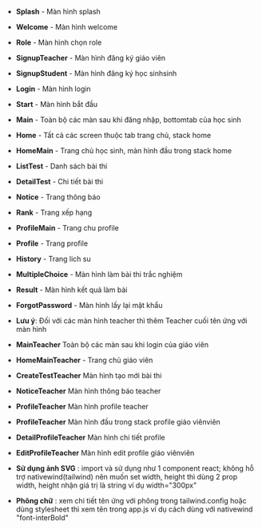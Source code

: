 - **Splash** - Màn hình splash
- **Welcome** - Màn hình welcome
- **Role** - Màn hình chọn role
- **SignupTeacher** - Màn hình đăng ký giáo viên
- **SignupStudent** - Màn hình đăng ký học sinhsinh
- **Login** - Màn hình login
- **Start** - Màn hình bắt đầu
- **Main** - Toàn bộ các màn sau khi đăng nhập, bottomtab của học sinh
- **Home** - Tất cả các screen thuộc tab trang chủ, stack home
- **HomeMain** - Trang chủ học sinh, màn hình đầu trong stack home
- **ListTest** - Danh sách bài thi
- **DetailTest** - Chi tiết bài thi
- **Notice** - Trang thông báo
- **Rank** - Trang xếp hạng
- **ProfileMain** - Trang chu profile
- **Profile** - Trang profile
- **History** - Trang lich su
- **MultipleChoice** - Màn hình làm bài thi trắc nghiệm
- **Result** - Màn hình kết quả làm bài
- **ForgotPassword** - Màn hình lấy lại mật khẩu

- **Lưu ý**: Đối với các màn hình teacher thì thêm Teacher cuối tên ứng với màn hình
- **MainTeacher** Toàn bộ các màn  sau khi login của giáo viên
- **HomeMainTeacher** - Trang chủ giáo viên
- **CreateTestTeacher** Màn hình tạo mới bài thi
- **NoticeTeacher** Màn hình thông báo  teacher
- **ProfileTeacher** Màn hình profile teacher
- **ProfileTeacher** Màn hình đầu trong stack profile giáo viênviên
- **DetailProfileTeacher** Màn hình chi tiết profile
- **EditProfileTeacher** Màn hình edit profile giáo viênviên

- **Sử dụng ảnh SVG** : import và sử dụng như 1 component react; không hỗ trợ nativewind(tailwind) nên muốn set width, height thì dùng 2 prop width, height nhận giá trị là string ví dụ width="300px"
- **Phông chữ** : xem chi tiết tên ứng với phông trong tailwind.config hoặc dùng stylesheet thì xem tên trong app.js ví dụ cách dùng với nativewind "font-interBold"
